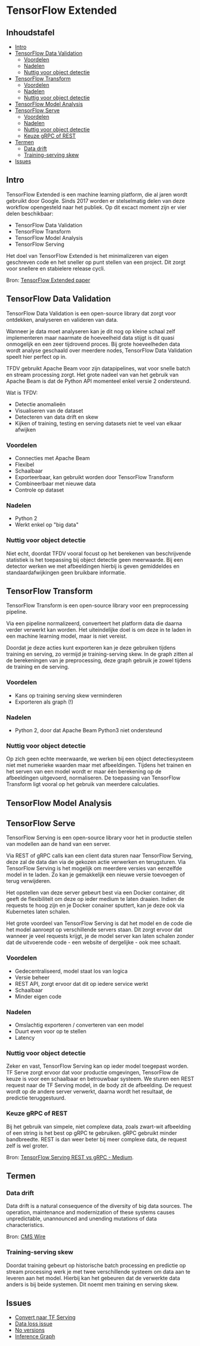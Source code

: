 # TensorFlow Extended

## Inhoudstafel

<!-- vim-markdown-toc GitLab -->

* [Intro](#intro)
* [TensorFlow Data Validation](#tensorflow-data-validation)
    * [Voordelen](#voordelen)
    * [Nadelen](#nadelen)
    * [Nuttig voor object detectie](#nuttig-voor-object-detectie)
* [TensorFlow Transform](#tensorflow-transform)
    * [Voordelen](#voordelen-1)
    * [Nadelen](#nadelen-1)
    * [Nuttig voor object detectie](#nuttig-voor-object-detectie-1)
* [TensorFlow Model Analysis](#tensorflow-model-analysis)
* [TensorFlow Serve](#tensorflow-serve)
    * [Voordelen](#voordelen-2)
    * [Nadelen](#nadelen-2)
    * [Nuttig voor object detectie](#nuttig-voor-object-detectie-2)
    * [Keuze gRPC of REST](#keuze-grpc-of-rest)
* [Termen](#termen)
    * [Data drift](#data-drift)
    * [Training-serving skew](#training-serving-skew)
* [Issues](#issues)

<!-- vim-markdown-toc -->

## Intro

TensorFlow Extended is een machine learning platform, die al jaren wordt gebruikt door Google. Sinds 2017 worden er stelselmatig delen van deze workflow opengesteld naar het publiek. Op dit excact moment zijn er vier delen beschikbaar:

-   TensorFlow Data Validation
-   TensorFlow Transform
-   TensorFlow Model Analysis
-   TensorFlow Serving

Het doel van TensorFlow Extended is het minimalizeren van eigen geschreven code en het sneller op punt stellen van een project. Dit zorgt voor snellere en stabielere release cycli.

Bron: [TensorFlow Extended paper](https://dl.acm.org/citation.cfm?id=3098021)

## TensorFlow Data Validation

TensorFlow Data Validation is een open-source library dat zorgt voor ontdekken, analyseren en valideren van data.

Wanneer je data moet analyseren kan je dit nog op kleine schaal zelf implementeren maar naarmate de hoeveelheid data stijgt is dit quasi onmogelijk en een zeer tijdrovend proces. Bij grote hoeveelheden data wordt analyse geschaald over meerdere nodes, TensorFlow Data Validation speelt hier perfect op in.

TFDV gebruikt Apache Beam voor zijn datapipelines, wat voor snelle batch en stream processing zorgt. Het grote nadeel van van het gebruik van Apache Beam is dat de Python API momenteel enkel versie 2 ondersteund.

Wat is TFDV:

-   Detectie anomalieën
-   Visualiseren van de dataset
-   Detecteren van data drift en skew
-   Kijken of training, testing en serving datasets niet te veel van elkaar afwijken

### Voordelen

-   Connecties met Apache Beam
-   Flexibel
-   Schaalbaar
-   Exporteerbaar, kan gebruikt worden door TensorFlow Transform
-   Combineerbaar met nieuwe data
-   Controle op dataset

### Nadelen

-   Python 2
-   Werkt enkel op "big data"

### Nuttig voor object detectie

Niet echt, doordat TFDV vooral focust op het berekenen van beschrijvende statistiek is het toepassing bij object detectie geen meerwaarde. Bij een detector werken we met afbeeldingen hierbij is geven gemiddeldes en standaardafwijkingen geen bruikbare informatie.

## TensorFlow Transform

TensorFlow Transform is een open-source library voor een preprocessing pipeline.

Via een pipeline normalizeerd, converteert het platform data die daarna verder verwerkt kan worden. Het uiteindelijke doel is om deze in te laden in een machine learning model, maar is niet vereist.

Doordat je deze acties kunt exporteren kan je deze gebruiken tijdens training en serving, zo vermijd je training-serving skew. In de graph zitten al de berekeningen van je preprocessing, deze graph gebruik je zowel tijdens de training en de serving.

### Voordelen

-   Kans op training serving skew verminderen
-   Exporteren als graph (!)

### Nadelen

-   Python 2, door dat Apache Beam Python3 niet ondersteund

### Nuttig voor object detectie

Op zich geen echte meerwaarde, we werken bij een object detectiesysteem niet met numerieke waarden maar met afbeeldingen. Tijdens het trainen en het serven van een model wordt er maar één berekening op de afbeeldingen uitgevoerd, normaliseren. De toepassing van TensorFlow Transform ligt vooral op het gebruik van meerdere calculaties.

## TensorFlow Model Analysis

## TensorFlow Serve

TensorFlow Serving is een open-source library voor het in productie stellen van modellen aan de hand van een server.

Via REST of gRPC calls kan een client data sturen naar TensorFlow Serving, deze zal de data dan via de gekozen actie verwerken en terugsturen. Via TensorFlow Serving is het mogelijk om meerdere versies van eenzelfde model in te laden. Zo kan je gemakkelijk een nieuwe versie toevoegen of terug verwijderen.

Het opstellen van deze server gebeurt best via een Docker container, dit geeft de flexibiliteit om deze op ieder medium te laten draaien. Indien de requests te hoog zijn en je Docker conainer sputtert, kan je deze ook via Kubernetes laten schalen.

Het grote voordeel van TensorFlow Serving is dat het model en de code die het model aanroept op verschillende servers staan. Dit zorgt ervoor dat wanneer je veel requests krijgt, je de model server kan laten schalen zonder dat de uitvoerende code - een website of dergelijke - ook mee
schaalt.

### Voordelen

-   Gedecentraliseerd, model staat los van logica
-   Versie beheer
-   REST API, zorgt ervoor dat dit op iedere service werkt
-   Schaalbaar
-   Minder eigen code

### Nadelen

-   Omslachtig exporteren / converteren van een model
-   Duurt even voor op te stellen
-   Latency

### Nuttig voor object detectie

Zeker en vast, TensorFlow Serving kan op ieder model toegepast worden. TF Serve zorgt ervoor dat voor productie omgevingen, TensorFlow de keuze is voor een schaalbaar en betrouwbaar systeem. We sturen een REST request naar de TF Serving model, in de body zit de afbeelding. De request wordt op de andere server verwerkt, daarna wordt het resultaat, de predictie teruggestuurd.

### Keuze gRPC of REST

Bij het gebruik van simpele, niet complexe data, zoals zwart-wit afbeelding of een string is het best op gRPC te gebruiken. gRPC gebruikt minder bandbreedte. REST is dan weer beter bij meer complexe data, de request zelf is wel groter.

Bron: [TensorFlow Serving REST vs gRPC - Medium](https://medium.com/@avidaneran/tensorflow-serving-rest-vs-grpc-e8cef9d4ff62).

## Termen

### Data drift

Data drift is a natural consequence of the diversity of big data sources. The operation, maintenance and modernization of these systems causes unpredictable, unannounced and unending mutations of data characteristics.

Bron: [CMS Wire](https://www.cmswire.com/big-data/big-datas-hidden-scourge-data-drift/)

### Training-serving skew

Doordat training gebeurt op historische batch processing en predictie op stream processing werk je met twee verschillende systeem om data aan te leveren aan het model. Hierbij kan het gebeuren dat de verwerkte data anders is bij beide systemen. Dit noemt men training en serving skew.

## Issues

-   [Convert naar TF Serving](https://github.com/tensorflow/models/issues/1988)
-   [Data loss issue](https://github.com/tensorflow/models/issues/2675)
-   [No versions](https://stackoverflow.com/questions/45544928/tensorflow-serving-no-versions-of-servable-model-found-under-base-path/46047081#46047081)
-   [Inference Graph](https://github.com/tensorflow/models/issues/2861)
